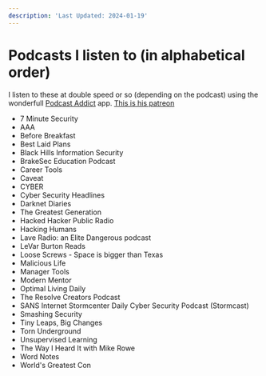 ```yaml
---
description: 'Last Updated: 2024-01-19'
---
```


# Podcasts I listen to (in alphabetical order)

I listen to these at double speed or so (depending on the podcast) using the wonderfull [Podcast Addict](play.google.com/store/apps/details) app. [This is his patreon](https://www.patreon.com/podcastaddict)

* 7 Minute Security
* AAA
* Before Breakfast
* Best Laid Plans
* Black Hills Information Security
* BrakeSec Education Podcast
* Career Tools
* Caveat
* CYBER
* Cyber Security Headlines
* Darknet Diaries
* The Greatest Generation
* Hacked Hacker Public Radio
* Hacking Humans
* Lave Radio: an Elite Dangerous podcast
* LeVar Burton Reads
* Loose Screws - Space is bigger than Texas
* Malicious Life
* Manager Tools
* Modern Mentor
* Optimal Living Daily
* The Resolve Creators Podcast
* SANS Internet Stormcenter Daily Cyber Security Podcast (Stormcast)
* Smashing Security
* Tiny Leaps, Big Changes
* Torn Underground
* Unsupervised Learning
* The Way I Heard It with Mike Rowe
* Word Notes
* World's Greatest Con

